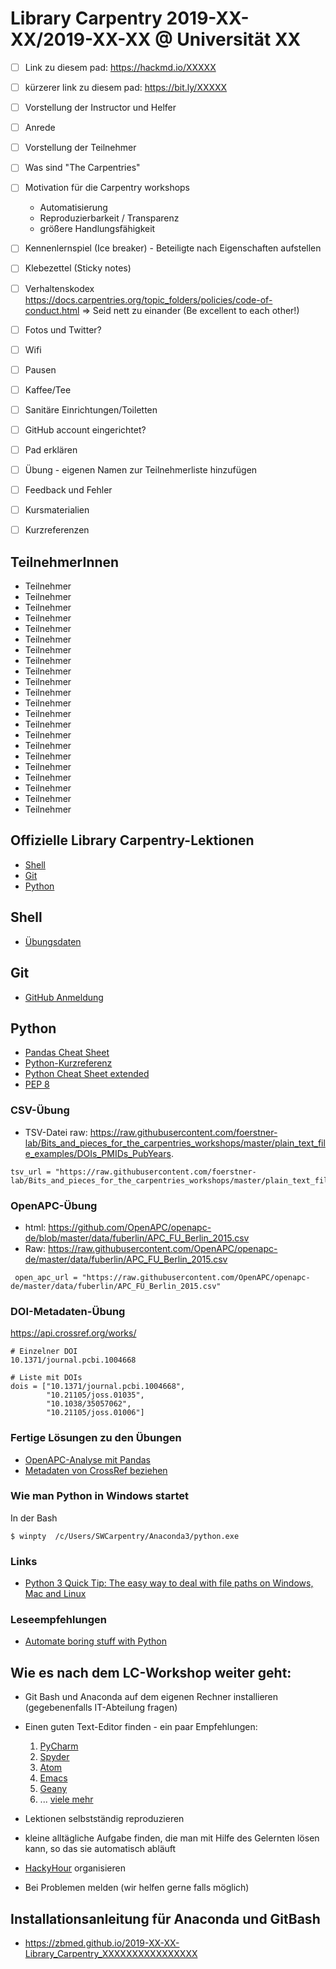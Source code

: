 # Library Carpentry 2019-XX-XX/2019-XX-XX @ Universität XX

- [ ] Link zu diesem pad: https://hackmd.io/XXXXX
- [ ] kürzerer link zu diesem pad: https://bit.ly/XXXXX
- [ ] Vorstellung der Instructor und Helfer
- [ ] Anrede
- [ ] Vorstellung der Teilnehmer
- [ ] Was sind "The Carpentries"
- [ ] Motivation für die Carpentry workshops
  - Automatisierung
  - Reproduzierbarkeit / Transparenz
  - größere Handlungsfähigkeit
- [ ] Kennenlernspiel (Ice breaker) - Beteiligte nach Eigenschaften aufstellen
- [ ] Klebezettel (Sticky notes)
- [ ] Verhaltenskodex https://docs.carpentries.org/topic_folders/policies/code-of-conduct.html => Seid nett zu einander (Be excellent to each other!)
- [ ] Fotos und Twitter?
- [ ] Wifi
- [ ] Pausen
- [ ] Kaffee/Tee
- [ ] Sanitäre Einrichtungen/Toiletten 
- [ ] GitHub account eingerichtet?
- [ ] Pad erklären
- [ ] Übung - eigenen Namen zur Teilnehmerliste hinzufügen
- [ ] Feedback und Fehler
- [ ] Kursmaterialien
- [ ] Kurzreferenzen


## TeilnehmerInnen


- Teilnehmer
- Teilnehmer
- Teilnehmer
- Teilnehmer
- Teilnehmer
- Teilnehmer
- Teilnehmer
- Teilnehmer
- Teilnehmer
- Teilnehmer
- Teilnehmer
- Teilnehmer
- Teilnehmer
- Teilnehmer
- Teilnehmer
- Teilnehmer
- Teilnehmer
- Teilnehmer
- Teilnehmer
- Teilnehmer
- Teilnehmer
- Teilnehmer

## Offizielle Library Carpentry-Lektionen

- [Shell](https://librarycarpentry.org/lc-shell/)
- [Git](https://librarycarpentry.org/lc-git/)
- [Python](https://librarycarpentry.org/lc-python-intro/)

## Shell

- [Übungsdaten](https://raw.githubusercontent.com/librarycarpentry/lc-shell/gh-pages/data/shell-lesson.zip)



## Git

- [GitHub Anmeldung](https://github.com/join)


## Python


- [Pandas Cheat Sheet](https://github.com/pandas-dev/pandas/blob/master/doc/cheatsheet/Pandas_Cheat_Sheet.pdf)
- [Python-Kurzreferenz](https://github.com/foerstner-lab/Bits_and_pieces_for_the_carpentries_workshops/blob/master/cheat_sheets/python_de.md)
- [Python Cheat Sheet extended](https://github.com/ehmatthes/pcc/releases/download/v1.0.0/beginners_python_cheat_sheet_pcc_all.pdf)
- [PEP 8](https://www.python.org/dev/peps/pep-0008/)

### CSV-Übung

* TSV-Datei raw: https://raw.githubusercontent.com/foerstner-lab/Bits_and_pieces_for_the_carpentries_workshops/master/plain_text_file_examples/DOIs_PMIDs_PubYears.

```
tsv_url = "https://raw.githubusercontent.com/foerstner-lab/Bits_and_pieces_for_the_carpentries_workshops/master/plain_text_file_examples/DOIs_PMIDs_PubYears.tsv"
```

### OpenAPC-Übung

* html: https://github.com/OpenAPC/openapc-de/blob/master/data/fuberlin/APC_FU_Berlin_2015.csv
* Raw: https://raw.githubusercontent.com/OpenAPC/openapc-de/master/data/fuberlin/APC_FU_Berlin_2015.csv


```
 open_apc_url = "https://raw.githubusercontent.com/OpenAPC/openapc-de/master/data/fuberlin/APC_FU_Berlin_2015.csv"
 ```

### DOI-Metadaten-Übung
https://api.crossref.org/works/


```
# Einzelner DOI
10.1371/journal.pcbi.1004668
```

```
# Liste mit DOIs
dois = ["10.1371/journal.pcbi.1004668",
        "10.21105/joss.01035",
        "10.1038/35057062",
        "10.21105/joss.01006"]
```


### Fertige Lösungen zu den Übungen

- [OpenAPC-Analyse mit Pandas](https://github.com/konrad/Bits_and_pieces_for_the_carpentries_workshops/blob/master/python/Intro_to_pandas_with_OpenAPC_data.ipynb)
- [Metadaten von CrossRef beziehen](https://github.com/foerstner-lab/Bits_and_pieces_for_the_carpentries_workshops/blob/master/python/Metadata_via_DOI_from_CrossRef.ipynb)


### Wie man Python in Windows startet 

In der Bash

```
$ winpty  /c/Users/SWCarpentry/Anaconda3/python.exe
```


### Links

- [Python 3 Quick Tip: The easy way to deal with file paths on Windows, Mac and Linux](https://medium.com/@ageitgey/python-3-quick-tip-the-easy-way-to-deal-with-file-paths-on-windows-mac-and-linux-11a072b58d5f)

### Leseempfehlungen

- [Automate boring stuff with Python](https://automatetheboringstuff.com/)



## Wie es nach dem LC-Workshop weiter geht:
 - Git Bash und Anaconda auf dem eigenen Rechner installieren (gegebenenfalls IT-Abteilung fragen)
 
 - Einen guten Text-Editor finden - ein paar Empfehlungen: 
    1) [PyCharm](https://www.jetbrains.com/pycharm/)
    2) [Spyder](https://www.spyder-ide.org/)
    3) [Atom](https://atom.io/)
    4) [Emacs](https://www.gnu.org/software/emacs/)
    5) [Geany](https://www.geany.org/)
    6) ... [viele mehr](https://en.wikipedia.org/wiki/List_of_text_editors)
 - Lektionen selbstständig reproduzieren
 - kleine alltägliche Aufgabe finden, die man mit Hilfe des Gelernten lösen kann, so das sie automatisch abläuft
 - [HackyHour](https://hackyhour.github.io/Cologne/) organisieren 
 - Bei Problemen melden (wir helfen gerne falls möglich)
 
## Installationsanleitung für Anaconda und GitBash

- https://zbmed.github.io/2019-XX-XX-Library_Carpentry_XXXXXXXXXXXXXXXX
